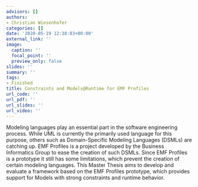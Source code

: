 ```yaml
---
advisors: []
authors:
- Christian Wiesenhofer
categories: []
date: '2020-05-19 12:38:03+00:00'
external_link: ''
image:
  caption: ''
  focal_point: ''
  preview_only: false
slides: ''
summary: ''
tags:
- Finished
title: Constraints and Models@Runtime for EMF Profiles
url_code: ''
url_pdf: ''
url_slides: ''
url_video: ''
---
```


Modeling languages play an essential part in the software engineering process. While UML is currently the primarily used language for this purpose, others such as Domain-Specific Modeling Languages (DSMLs) are catching up. EMF Profiles is a project developed by the Business Informatics Group to ease the creation of such DSMLs. Since EMF Profiles is a prototype it still has some limitations, which prevent the creation of certain modeling languages. This Master Thesis aims to develop and evaluate a framework based on the EMF Profiles prototype, which provides support for Models with strong constraints and runtime behavior.